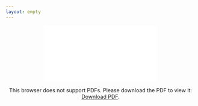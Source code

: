 ```yaml
---
layout: empty
---
```

<center>
<object data="/iniziative/sopravvivenzadalbasso/controguide/scienze19.pdf" type="application/pdf">
    <embed src="/iniziative/sopravvivenzadalbasso/controguide/scienze19.pdf">
        <p>This browser does not support PDFs. Please download the PDF to view it: <a href="https://studentidisinistra.it/iniziative/sopravvivenzadalbasso/controguide/scienze19.pdf">Download PDF</a>.</p>
  </embed>
</object>
</center>
